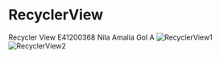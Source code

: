 # RecyclerView
Recycler View
E41200368
Nila Amalia
Gol A
![RecyclerView1](https://user-images.githubusercontent.com/74764135/136199653-7347b762-54c7-491d-9b27-a6ae77efd2cd.jpg)
![RecyclerView2](https://user-images.githubusercontent.com/74764135/136199680-44f4be37-7e29-4e03-9d85-e3f6150ed004.jpg)
